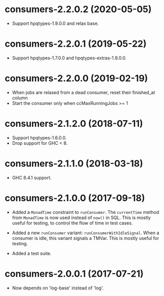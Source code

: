 # consumers-2.2.0.2 (2020-05-05)
* Support hpqtypes-1.9.0.0 and relax base.

# consumers-2.2.0.1 (2019-05-22)
* Support hpqtypes-1.7.0.0 and hpqtypes-extras-1.9.0.0.

# consumers-2.2.0.0 (2019-02-19)
* When jobs are relased from a dead consumer, reset their finished_at column
* Start the consumer only when ccMaxRunningJobs >= 1

# consumers-2.1.2.0 (2018-07-11)

* Support hpqtypes-1.6.0.0.
* Drop support for GHC < 8.

# consumers-2.1.1.0 (2018-03-18)

* GHC 8.4.1 support.

# consumers-2.1.0.0 (2017-09-18)

* Added a `MonadTime` constraint to `runConsumer`. The `currentTime`
  method from `MonadTime` is now used instead of `now()` in SQL. This
  is mostly useful for testing, to control the flow of time in test
  cases.

* Added a new `runConsumer` variant: `runConsumerWithIdleSignal`.
  When a consumer is idle, this variant signals a TMVar. This is
  mostly useful for testing.

* Added a test suite.

# consumers-2.0.0.1 (2017-07-21)
* Now depends on 'log-base' instead of 'log'.
